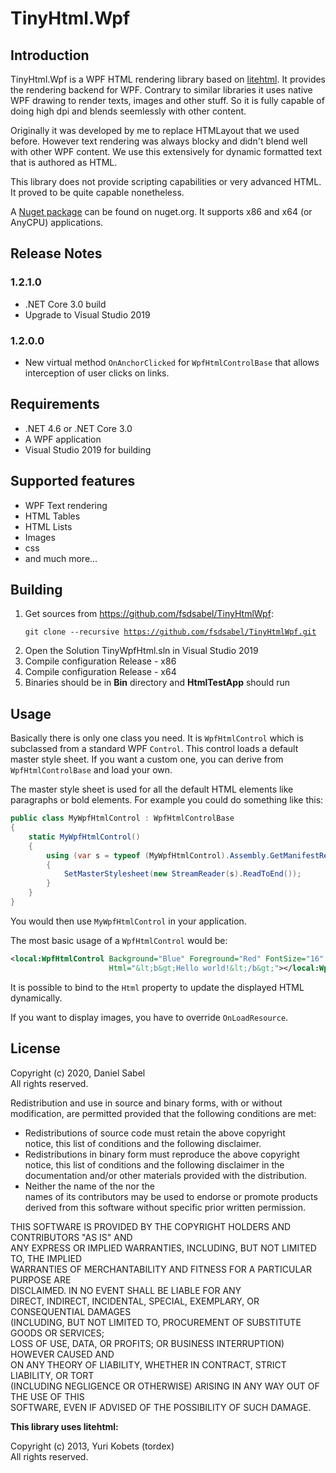 # TinyHtml.Wpf
## Introduction
TinyHtml.Wpf is a WPF HTML rendering library based on [litehtml](https://github.com/litehtml/litehtml).
It provides the rendering backend for WPF. Contrary to similar libraries it uses native WPF drawing to 
render texts, images and other stuff. So it is fully capable of doing high dpi and blends seemlessly with
other content.

Originally it was developed by me to replace HTMLayout that we used before. However text rendering
was always blocky and didn't blend well with other WPF content. We use this extensively for dynamic formatted text that 
is authored as HTML.

This library does not provide scripting capabilities or very advanced HTML. It proved to be quite
capable nonetheless.

A [Nuget package](https://www.nuget.org/packages/TinyHtml.Wpf) can be found on nuget.org. It supports
x86 and x64 (or AnyCPU) applications.

## Release Notes

### 1.2.1.0
- .NET Core 3.0 build
- Upgrade to Visual Studio 2019


### 1.2.0.0
- New virtual method `OnAnchorClicked` for `WpfHtmlControlBase` that allows interception of user clicks on links.

## Requirements
- .NET 4.6 or .NET Core 3.0
- A WPF application
- Visual Studio 2019 for building

## Supported features
- WPF Text rendering
- HTML Tables
- HTML Lists
- Images
- css
- and much more...

## Building
1. Get sources from https://github.com/fsdsabel/TinyHtmlWpf:
<br/><pre><code>git clone --recursive https://github.com/fsdsabel/TinyHtmlWpf.git</code></pre>
2. Open the Solution TinyWpfHtml.sln in Visual Studio 2019
3. Compile configuration Release - x86
4. Compile configuration Release - x64
5. Binaries should be in **Bin** directory and **HtmlTestApp** should run

## Usage
Basically there is only one class you need. It is `WpfHtmlControl` which is subclassed from a standard
WPF `Control`. This control loads a default master style sheet. If you want a custom one, you can derive from
`WpfHtmlControlBase` and load your own.

The master style sheet is used for all the default HTML elements like paragraphs or bold elements. For example you could do something like this:

```csharp
public class MyWpfHtmlControl : WpfHtmlControlBase
{
    static MyWpfHtmlControl()
    {
        using (var s = typeof (MyWpfHtmlControl).Assembly.GetManifestResourceStream(typeof (MyWpfHtmlControl), "master.css"))
        {
            SetMasterStylesheet(new StreamReader(s).ReadToEnd());
        }
    }
}
```

You would then use `MyWpfHtmlControl` in your application. 

The most basic usage of a `WpfHtmlControl` would be:

```xml
<local:WpfHtmlControl Background="Blue" Foreground="Red" FontSize="16" 
                      Html="&lt;b&gt;Hello world!&lt;/b&gt;"></local:WpfHtmlControl>
```

It is possible to bind to the `Html` property to update the displayed HTML dynamically.

If you want to display images, you have to override `OnLoadResource`.

## License
Copyright (c) 2020, Daniel Sabel  
All rights reserved.

Redistribution and use in source and binary forms, with or without  
modification, are permitted provided that the following conditions are met:  
- Redistributions of source code must retain the above copyright  
      notice, this list of conditions and the following disclaimer.  
- Redistributions in binary form must reproduce the above copyright  
      notice, this list of conditions and the following disclaimer in the  
      documentation and/or other materials provided with the distribution.  
- Neither the name of the <organization> nor the  
      names of its contributors may be used to endorse or promote products  
      derived from this software without specific prior written permission.  

THIS SOFTWARE IS PROVIDED BY THE COPYRIGHT HOLDERS AND CONTRIBUTORS "AS IS" AND  
ANY EXPRESS OR IMPLIED WARRANTIES, INCLUDING, BUT NOT LIMITED TO, THE IMPLIED  
WARRANTIES OF MERCHANTABILITY AND FITNESS FOR A PARTICULAR PURPOSE ARE  
DISCLAIMED. IN NO EVENT SHALL <COPYRIGHT HOLDER> BE LIABLE FOR ANY  
DIRECT, INDIRECT, INCIDENTAL, SPECIAL, EXEMPLARY, OR CONSEQUENTIAL DAMAGES  
(INCLUDING, BUT NOT LIMITED TO, PROCUREMENT OF SUBSTITUTE GOODS OR SERVICES;  
LOSS OF USE, DATA, OR PROFITS; OR BUSINESS INTERRUPTION) HOWEVER CAUSED AND  
ON ANY THEORY OF LIABILITY, WHETHER IN CONTRACT, STRICT LIABILITY, OR TORT  
(INCLUDING NEGLIGENCE OR OTHERWISE) ARISING IN ANY WAY OUT OF THE USE OF THIS  
SOFTWARE, EVEN IF ADVISED OF THE POSSIBILITY OF SUCH DAMAGE.

**This library uses litehtml:**

Copyright (c) 2013, Yuri Kobets (tordex)  
All rights reserved.
